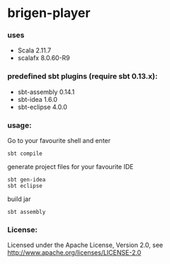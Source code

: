 brigen-player
=================

### uses

* Scala 2.11.7
* scalafx 8.0.60-R9

### predefined sbt plugins (require sbt 0.13.x):

* sbt-assembly 0.14.1
* sbt-idea 1.6.0
* sbt-eclipse 4.0.0

### usage:

Go to your favourite shell and enter

    sbt compile

generate project files for your favourite IDE

    sbt gen-idea
    sbt eclipse

build jar

    sbt assembly

### License:

Licensed under the Apache License, Version 2.0, see http://www.apache.org/licenses/LICENSE-2.0

